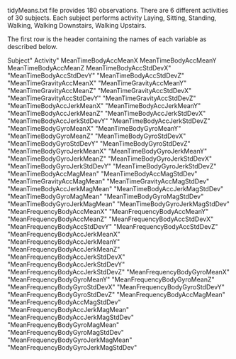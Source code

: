 tidyMeans.txt file provides 180 observations. 
There are 6 different activities of 30 subjects.
Each subject performs activity Laying, Sitting, Standing, Walking, Walking Downstairs, Walking Upstairs.

The first row is the header containing the names of each variable as described below.

Subject" 
Activity" 
MeanTimeBodyAccMeanX 
MeanTimeBodyAccMeanY 
MeanTimeBodyAccMeanZ
MeanTimeBodyAccStdDevX" "MeanTimeBodyAccStdDevY" "MeanTimeBodyAccStdDevZ" "MeanTimeGravityAccMeanX" "MeanTimeGravityAccMeanY" "MeanTimeGravityAccMeanZ" "MeanTimeGravityAccStdDevX" "MeanTimeGravityAccStdDevY" "MeanTimeGravityAccStdDevZ" "MeanTimeBodyAccJerkMeanX" "MeanTimeBodyAccJerkMeanY" "MeanTimeBodyAccJerkMeanZ" "MeanTimeBodyAccJerkStdDevX" "MeanTimeBodyAccJerkStdDevY" "MeanTimeBodyAccJerkStdDevZ" "MeanTimeBodyGyroMeanX" "MeanTimeBodyGyroMeanY" "MeanTimeBodyGyroMeanZ" "MeanTimeBodyGyroStdDevX" "MeanTimeBodyGyroStdDevY" "MeanTimeBodyGyroStdDevZ" "MeanTimeBodyGyroJerkMeanX" "MeanTimeBodyGyroJerkMeanY" "MeanTimeBodyGyroJerkMeanZ" "MeanTimeBodyGyroJerkStdDevX" "MeanTimeBodyGyroJerkStdDevY" "MeanTimeBodyGyroJerkStdDevZ" "MeanTimeBodyAccMagMean" "MeanTimeBodyAccMagStdDev" "MeanTimeGravityAccMagMean" "MeanTimeGravityAccMagStdDev" "MeanTimeBodyAccJerkMagMean" "MeanTimeBodyAccJerkMagStdDev" "MeanTimeBodyGyroMagMean" "MeanTimeBodyGyroMagStdDev" "MeanTimeBodyGyroJerkMagMean" "MeanTimeBodyGyroJerkMagStdDev" "MeanFrequencyBodyAccMeanX" "MeanFrequencyBodyAccMeanY" "MeanFrequencyBodyAccMeanZ" "MeanFrequencyBodyAccStdDevX" "MeanFrequencyBodyAccStdDevY" "MeanFrequencyBodyAccStdDevZ" "MeanFrequencyBodyAccJerkMeanX" "MeanFrequencyBodyAccJerkMeanY" "MeanFrequencyBodyAccJerkMeanZ" "MeanFrequencyBodyAccJerkStdDevX" "MeanFrequencyBodyAccJerkStdDevY" "MeanFrequencyBodyAccJerkStdDevZ" "MeanFrequencyBodyGyroMeanX" "MeanFrequencyBodyGyroMeanY" "MeanFrequencyBodyGyroMeanZ" "MeanFrequencyBodyGyroStdDevX" "MeanFrequencyBodyGyroStdDevY" "MeanFrequencyBodyGyroStdDevZ" "MeanFrequencyBodyAccMagMean" "MeanFrequencyBodyAccMagStdDev" "MeanFrequencyBodyAccJerkMagMean" "MeanFrequencyBodyAccJerkMagStdDev" "MeanFrequencyBodyGyroMagMean" "MeanFrequencyBodyGyroMagStdDev" "MeanFrequencyBodyGyroJerkMagMean" "MeanFrequencyBodyGyroJerkMagStdDev"

